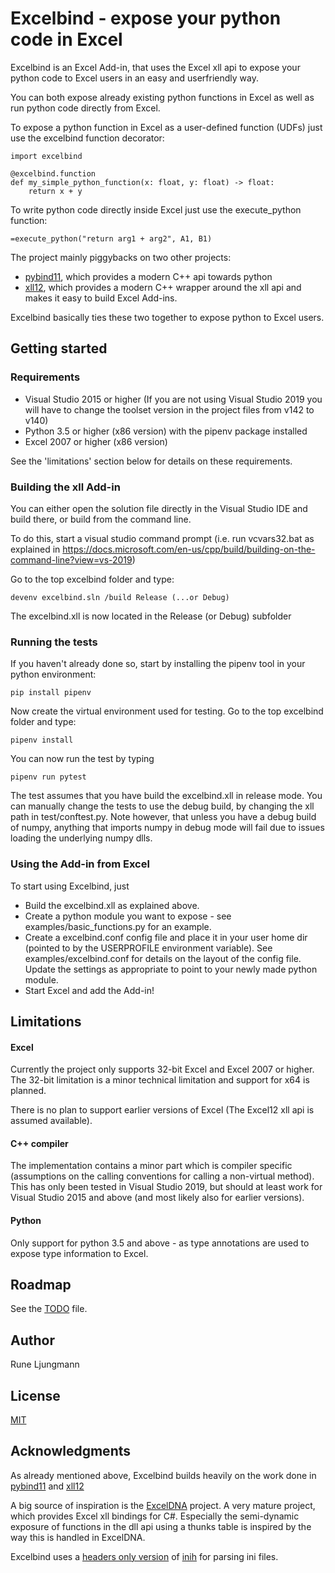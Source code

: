 # Excelbind - expose your python code in Excel

Excelbind is an Excel Add-in, that uses the Excel xll api to expose your python code to Excel users in an easy and userfriendly way.

You can both expose already existing python functions in Excel as well as run python code directly from Excel.

To expose a python function in Excel as a user-defined function (UDFs) just use the excelbind function decorator:

    import excelbind
    
    @excelbind.function
    def my_simple_python_function(x: float, y: float) -> float:
        return x + y

To write python code directly inside Excel just use the execute_python function:

    =execute_python("return arg1 + arg2", A1, B1)


The project mainly piggybacks on two other projects:
 - [pybind11](https://github.com/pybind/pybind11), which provides a modern C++ api towards python
 - [xll12](https://github.com/keithalewis/xll12), which provides a modern C++ wrapper around the xll api and makes it easy to build Excel Add-ins.

Excelbind basically ties these two together to expose python to Excel users.

## Getting started

### Requirements
 - Visual Studio 2015 or higher (If you are not using Visual Studio 2019 you will have to change the toolset version in the project files from v142 to v140)
 - Python 3.5 or higher (x86 version) with the pipenv package installed 
 - Excel 2007 or higher (x86 version) 

See the 'limitations' section below for details on these requirements.


### Building the xll Add-in
You can either open the solution file directly in the Visual Studio IDE and build there, or build from the command line. 

To do this, start a visual studio command prompt (i.e. run vcvars32.bat as explained in https://docs.microsoft.com/en-us/cpp/build/building-on-the-command-line?view=vs-2019)

Go to the top excelbind folder and type:

    devenv excelbind.sln /build Release (...or Debug)

The excelbind.xll is now located in the Release (or Debug) subfolder 

### Running the tests
If you haven't already done so, start by installing the pipenv tool in your python environment:

    pip install pipenv

Now create the virtual environment used for testing. Go to the top excelbind folder and type: 

    pipenv install

You can now run the test by typing

    pipenv run pytest

The test assumes that you have build the excelbind.xll in release mode. 
You can manually change the tests to use the debug build, by changing the xll path in test/conftest.py.
Note however, that unless you have a debug build of numpy, 
anything that imports numpy in debug mode will fail due to issues loading the underlying numpy dlls.

### Using the Add-in from Excel
To start using Excelbind, just
- Build the excelbind.xll as explained above.
- Create a python module you want to expose - see examples/basic_functions.py for an example.
- Create a excelbind.conf config file and place it in your user home dir (pointed to by the USERPROFILE environment variable). See examples/excelbind.conf for details on the layout of the config file. Update the settings as appropriate to point to your newly made python module.
- Start Excel and add the Add-in!

## Limitations

#### Excel
Currently the project only supports 32-bit Excel and Excel 2007 or higher. The 32-bit limitation is a minor technical limitation and support for x64 is planned.

There is no plan to support earlier versions of Excel (The Excel12 xll api is assumed available).

#### C++ compiler
The implementation contains a minor part which is compiler specific (assumptions on the calling conventions for calling a non-virtual method). 
This has only been tested in Visual Studio 2019, but should at least work for Visual Studio 2015 and above (and most likely also for earlier versions).

#### Python
Only support for python 3.5 and above - as type annotations are used to expose type information to Excel.

## Roadmap
See the [TODO](TODO.md) file.

## Author
Rune Ljungmann

## License
[MIT](LICENSE.txt)

## Acknowledgments
As already mentioned above, Excelbind builds heavily on the work done in 
[pybind11](https://github.com/pybind/pybind11) and 
[xll12](https://github.com/keithalewis/xll12)

A big source of inspiration is the [ExcelDNA](https://github.com/Excel-DNA/ExcelDna) project. A very mature project, which provides Excel xll bindings for C#. 
Especially the semi-dynamic exposure of functions in the dll api using a thunks table is inspired by the way this is handled in ExcelDNA.

Excelbind uses a [headers only version](https://github.com/jtilly/inih) 
of [inih](https://github.com/benhoyt/inih) for parsing ini files.
